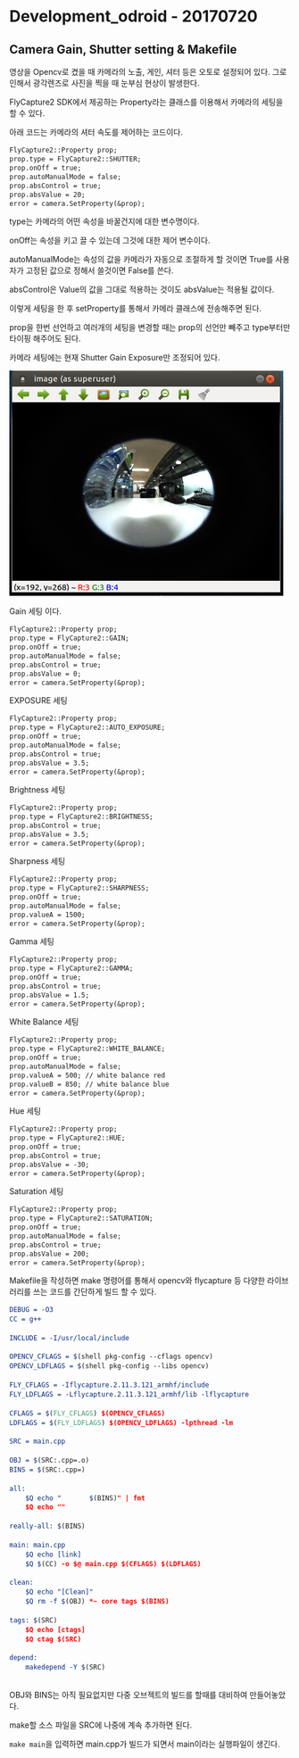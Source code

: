 # Development_odroid - 20170720



## Camera Gain, Shutter setting & Makefile



 영상을 Opencv로 켰을 때 카메라의 노출, 게인, 셔터 등은 오토로 설정되어 있다. 그로 인해서 광각렌즈로 사진을 찍을 때 눈부심 현상이 발생한다. 

FlyCapture2 SDK에서 제공하는 Property라는 클래스를 이용해서 카메라의 세팅을 할 수 있다. 

아래 코드는 카메라의 셔터 속도를 제어하는 코드이다. 

```
FlyCapture2::Property prop;
prop.type = FlyCapture2::SHUTTER;
prop.onOff = true;
prop.autoManualMode = false;
prop.absControl = true;
prop.absValue = 20;
error = camera.SetProperty(&prop);
```

type는 카메라의 어떤 속성을 바꿀건지에 대한 변수명이다.

onOff는 속성을 키고 끌 수 있는데 그것에 대한 제어 변수이다. 

autoManualMode는 속성의 값을 카메라가 자동으로 조절하게 할 것이면 True를 사용자가 고정된 값으로 정해서 쓸것이면 False를 쓴다. 

absControl은 Value의 값을 그대로 적용하는 것이도 absValue는 적용될 값이다.

이렇게 세팅을 한 후 setProperty를 통해서 카메라 클래스에 전송해주면 된다. 

prop을 한번 선언하고 여러개의 세팅을 변경할 때는 prop의 선언만 빼주고 type부터만 타이핑 해주어도 된다.

카메라 세팅에는 현재 Shutter Gain Exposure만 조정되어 있다.

![20170720-cameratest](Picture\20170720-cameratest.PNG)

Gain 세팅 이다. 

```
FlyCapture2::Property prop;
prop.type = FlyCapture2::GAIN;
prop.onOff = true;
prop.autoManualMode = false;
prop.absControl = true;
prop.absValue = 0;
error = camera.SetProperty(&prop);
```

EXPOSURE 세팅

```
FlyCapture2::Property prop;
prop.type = FlyCapture2::AUTO_EXPOSURE;
prop.onOff = true;
prop.autoManualMode = false;
prop.absControl = true;
prop.absValue = 3.5;
error = camera.SetProperty(&prop);
```

Brightness 세팅

```
FlyCapture2::Property prop;
prop.type = FlyCapture2::BRIGHTNESS;
prop.absControl = true;
prop.absValue = 3.5;
error = camera.SetProperty(&prop);
```

Sharpness 세팅

```
FlyCapture2::Property prop;
prop.type = FlyCapture2::SHARPNESS;
prop.onOff = true;
prop.autoManualMode = false;
prop.valueA = 1500;
error = camera.SetProperty(&prop);
```

Gamma 세팅

```
FlyCapture2::Property prop;
prop.type = FlyCapture2::GAMMA;
prop.onOff = true;
prop.absControl = true;
prop.absValue = 1.5;
error = camera.SetProperty(&prop);
```

White Balance 세팅

```
FlyCapture2::Property prop;
prop.type = FlyCapture2::WHITE_BALANCE;
prop.onOff = true;
prop.autoManualMode = false;
prop.valueA = 500; // white balance red
prop.valueB = 850; // white balance blue
error = camera.SetProperty(&prop);
```

Hue 세팅

```
FlyCapture2::Property prop;
prop.type = FlyCapture2::HUE;
prop.onOff = true;
prop.absControl = true;
prop.absValue = -30;
error = camera.SetProperty(&prop);
```

Saturation 세팅

```
FlyCapture2::Property prop;
prop.type = FlyCapture2::SATURATION;
prop.onOff = true;
prop.autoManualMode = false;
prop.absControl = true;
prop.absValue = 200;
error = camera.SetProperty(&prop);
```



Makefile을 작성하면 make 명령어를 통해서 opencv와 flycapture 등 다양한 라이브러리를 쓰는 코드를 간단하게 빌드 할 수 있다. 

```cmake
DEBUG = -O3
CC = g++

INCLUDE = -I/usr/local/include

OPENCV_CFLAGS = $(shell pkg-config --cflags opencv)
OPENCV_LDFLAGS = $(shell pkg-config --libs opencv)

FLY_CFLAGS = -Iflycapture.2.11.3.121_armhf/include
FLY_LDFLAGS = -Lflycapture.2.11.3.121_armhf/lib -lflycapture

CFLAGS = $(FLY_CFLAGS) $(OPENCV_CFLAGS)
LDFLAGS = $(FLY_LDFLAGS) $(OPENCV_LDFLAGS) -lpthread -lm

SRC = main.cpp

OBJ = $(SRC:.cpp=.o)
BINS = $(SRC:.cpp=)

all: 
	$Q echo "		$(BINS)" | fmt
	$Q echo ""
	
really-all: $(BINS)

main: main.cpp
	$Q echo [link]
	$Q $(CC) -o $@ main.cpp $(CFLAGS) $(LDFLAGS)
	
clean:
	$Q echo "[Clean]"
	$Q rm -f $(OBJ) *~ core tags $(BINS)
	
tags: $(SRC)
	$Q echo [ctags]
	$Q ctag $(SRC)
	
depend:
	makedepend -Y $(SRC)
	
```

OBJ와 BINS는 아직 필요없지만 다중 오브젝트의 빌드를 할때를 대비하여 만들어놓았다. 

make할 소스 파일을 SRC에 나중에 계속 추가하면 된다. 

`make main`을 입력하면 main.cpp가 빌드가 되면서 main이라는 실행파일이 생긴다. 

